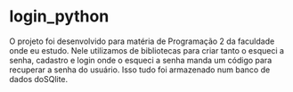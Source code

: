# login_python
O projeto foi desenvolvido para matéria de Programação 2 da faculdade onde eu estudo. Nele utilizamos de bibliotecas para criar tanto o esqueci a senha, cadastro e login onde o esqueci a senha manda um código para recuperar a senha do usuário. Isso tudo foi armazenado num banco de dados doSQlite.
